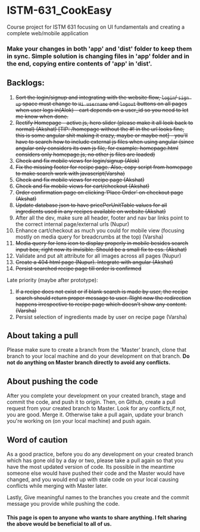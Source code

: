 # ISTM-631_CookEasy
Course project for ISTM 631 focusing on UI fundamentals and creating a complete web/mobile application

### Make your changes in both 'app' and 'dist' folder to keep them in sync. Simple solution is changing files in 'app' folder and in the end, copying entire contents of 'app' in 'dist'.

## Backlogs:
1. ~~Sort the login/signup and integrating with the website flow, `login`/ `sign up` space must change to `Hi username` and `logout` buttons on all pages when user logs in(Alok) - cart depends on a user_id so you need to let me know when done.~~
2. ~~Rectify Homepage - active.js, hero slider (please make it all look back to normal) (Akshat) [TIP: /homepage without the #! in the url looks fine, this is some angular shit making it crazy, maybe or maybe not] - you'll have to search how to include external js files when using angular (since angular only considers its own js file, for example: homepage.html considers only homepage.js, no other js files are loaded)~~
3. ~~Check and fix mobile views for login/signup (Alok)~~
4. ~~Fix the missing footer for recipe page. Also, copy script from homepage to make search work with javascript(Varsha)~~
5. ~~Check and fix mobile views for recipe page (Akshat)~~
6. ~~Check and fix mobile views for cart/checkout (Akshat)~~
7. ~~Order confirmation page on clicking ‘Place Order’ on checkout page (Akshat)~~
8. ~~Update database json to have pricePerUnitTable values for all ingredients used in any recipes available on website (Akshat)~~
9. After all the dev, make sure all header, footer and nav bar links point to the correct internal page/external urls (Nupur)
10. Enhance cart/checkout as much you could for mobile view (focusing mostly on media query for breadcrumbs at the top) (Varsha)
11. ~~Media query for lens icon to display properly in mobile besides search input box, right now its invisible. Should be a small fix to css. (Akshat)~~
12. Validate and put alt attribute for all images across all pages (Nupur)
13. ~~Create a 404 html page (Nupur). Integrate with angular (Akshat)~~
14. ~~Persist searched recipe page till order is confirmed~~

Late priority (maybe after prototype):
1. ~~If a recipe does not exist or if blank search is made by user, the recipe search should return proper message to user. Right now the redirection happens irrespective to recipe page which doesn’t show any content. (Varsha)~~
2. Persist selection of ingredients made by user on recipe page (Varsha)

## About taking a pull
Please make sure to create a branch from the 'Master' branch, clone that branch to your local machine and do your development on that branch. **Do not do anything on Master branch directly to avoid any conflicts.**

## About pushing the code
After you complete your development on your created branch, stage and commit the code, and push it to origin. Then, on Github, create a pull request from your created branch to Master. Look for any conflicts,if not, you are good. Merge it. Otherwise take a pull again, update your branch you're working on (on your local machine) and push again. 

## Word of caution 
As a good practice, before you do any development on your created branch which has gone old by a day or two, please take a pull again so that you have the most updated version of code. Its possible in the meantime someone else would have pushed their code and the Master would have changed, and you would end up with stale code on your local causing conflicts while merging with Master later.

Lastly, Give meaningful names to the branches you create and the commit message you provide while pushing the code.

#### This page is open to anyone who wants to share anything. I felt sharing the above would be beneficial to all of us.



